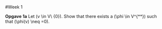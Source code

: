 #Week 1 

**Opgave 1a** Let \(v \in V\\ \{0\}\). Show that there exists a \(\phi \in V^{**}\) such that \(\phi(v) \neq =0\). 